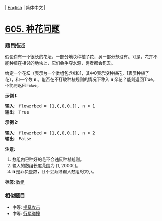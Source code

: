 | [English](README_EN.md) | 简体中文 |

# [605. 种花问题](https://leetcode-cn.com/problems/can-place-flowers)
 ### 题目描述
<p>假设你有一个很长的花坛，一部分地块种植了花，另一部分却没有。可是，花卉不能种植在相邻的地块上，它们会争夺水源，两者都会死去。</p>

<p>给定一个花坛（表示为一个数组包含0和1，其中0表示没种植花，1表示种植了花），和一个数&nbsp;<strong>n&nbsp;</strong>。能否在不打破种植规则的情况下种入&nbsp;<strong>n&nbsp;</strong>朵花？能则返回True，不能则返回False。</p>

<p><strong>示例 1:</strong></p>

<pre>
<strong>输入:</strong> flowerbed = [1,0,0,0,1], n = 1
<strong>输出:</strong> True
</pre>

<p><strong>示例 2:</strong></p>

<pre>
<strong>输入:</strong> flowerbed = [1,0,0,0,1], n = 2
<strong>输出:</strong> False
</pre>

<p><strong>注意:</strong></p>

<ol>
	<li>数组内已种好的花不会违反种植规则。</li>
	<li>输入的数组长度范围为 [1, 20000]。</li>
	<li><strong>n</strong> 是非负整数，且不会超过输入数组的大小。</li>
</ol>

**标签:**  [数组](https://leetcode-cn.com/tag/array) 
 ### 相似题目
- 中等:	[提莫攻击](https://leetcode-cn.com/problems/teemo-attacking) 
- 中等:	[行星碰撞](https://leetcode-cn.com/problems/asteroid-collision) 
